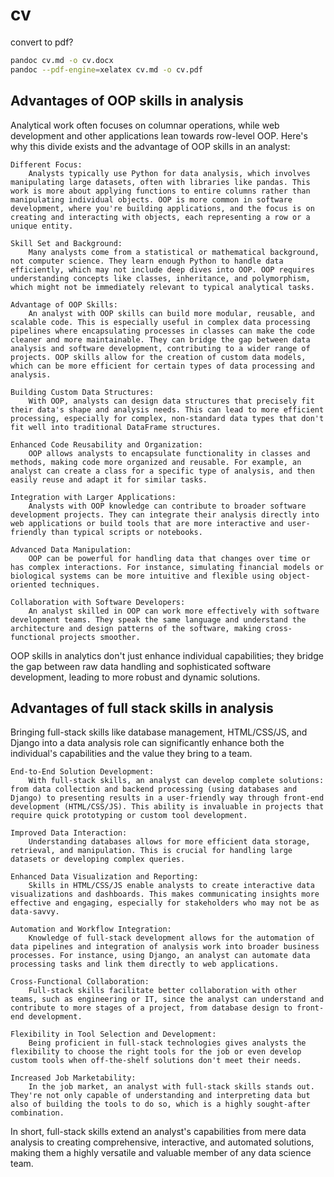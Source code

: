 # cv

convert to pdf?
```bash
pandoc cv.md -o cv.docx
pandoc --pdf-engine=xelatex cv.md -o cv.pdf
```

## Advantages of OOP skills in analysis

Analytical work often focuses on columnar operations, while web development and other applications lean towards row-level OOP. Here's why this divide exists and the advantage of OOP skills in an analyst:

    Different Focus:
        Analysts typically use Python for data analysis, which involves manipulating large datasets, often with libraries like pandas. This work is more about applying functions to entire columns rather than manipulating individual objects. OOP is more common in software development, where you're building applications, and the focus is on creating and interacting with objects, each representing a row or a unique entity.

    Skill Set and Background:
        Many analysts come from a statistical or mathematical background, not computer science. They learn enough Python to handle data efficiently, which may not include deep dives into OOP. OOP requires understanding concepts like classes, inheritance, and polymorphism, which might not be immediately relevant to typical analytical tasks.

    Advantage of OOP Skills:
        An analyst with OOP skills can build more modular, reusable, and scalable code. This is especially useful in complex data processing pipelines where encapsulating processes in classes can make the code cleaner and more maintainable. They can bridge the gap between data analysis and software development, contributing to a wider range of projects. OOP skills allow for the creation of custom data models, which can be more efficient for certain types of data processing and analysis.

    Building Custom Data Structures:
        With OOP, analysts can design data structures that precisely fit their data's shape and analysis needs. This can lead to more efficient processing, especially for complex, non-standard data types that don't fit well into traditional DataFrame structures.

    Enhanced Code Reusability and Organization:
        OOP allows analysts to encapsulate functionality in classes and methods, making code more organized and reusable. For example, an analyst can create a class for a specific type of analysis, and then easily reuse and adapt it for similar tasks.

    Integration with Larger Applications:
        Analysts with OOP knowledge can contribute to broader software development projects. They can integrate their analysis directly into web applications or build tools that are more interactive and user-friendly than typical scripts or notebooks.

    Advanced Data Manipulation:
        OOP can be powerful for handling data that changes over time or has complex interactions. For instance, simulating financial models or biological systems can be more intuitive and flexible using object-oriented techniques.

    Collaboration with Software Developers:
        An analyst skilled in OOP can work more effectively with software development teams. They speak the same language and understand the architecture and design patterns of the software, making cross-functional projects smoother.

OOP skills in analytics don't just enhance individual capabilities; they bridge the gap between raw data handling and sophisticated software development, leading to more robust and dynamic solutions.

## Advantages of full stack skills in analysis

Bringing full-stack skills like database management, HTML/CSS/JS, and Django into a data analysis role can significantly enhance both the individual's capabilities and the value they bring to a team.

    End-to-End Solution Development:
        With full-stack skills, an analyst can develop complete solutions: from data collection and backend processing (using databases and Django) to presenting results in a user-friendly way through front-end development (HTML/CSS/JS). This ability is invaluable in projects that require quick prototyping or custom tool development.

    Improved Data Interaction:
        Understanding databases allows for more efficient data storage, retrieval, and manipulation. This is crucial for handling large datasets or developing complex queries.

    Enhanced Data Visualization and Reporting:
        Skills in HTML/CSS/JS enable analysts to create interactive data visualizations and dashboards. This makes communicating insights more effective and engaging, especially for stakeholders who may not be as data-savvy.

    Automation and Workflow Integration:
        Knowledge of full-stack development allows for the automation of data pipelines and integration of analysis work into broader business processes. For instance, using Django, an analyst can automate data processing tasks and link them directly to web applications.

    Cross-Functional Collaboration:
        Full-stack skills facilitate better collaboration with other teams, such as engineering or IT, since the analyst can understand and contribute to more stages of a project, from database design to front-end development.

    Flexibility in Tool Selection and Development:
        Being proficient in full-stack technologies gives analysts the flexibility to choose the right tools for the job or even develop custom tools when off-the-shelf solutions don't meet their needs.

    Increased Job Marketability:
        In the job market, an analyst with full-stack skills stands out. They're not only capable of understanding and interpreting data but also of building the tools to do so, which is a highly sought-after combination.

In short, full-stack skills extend an analyst's capabilities from mere data analysis to creating comprehensive, interactive, and automated solutions, making them a highly versatile and valuable member of any data science team.
